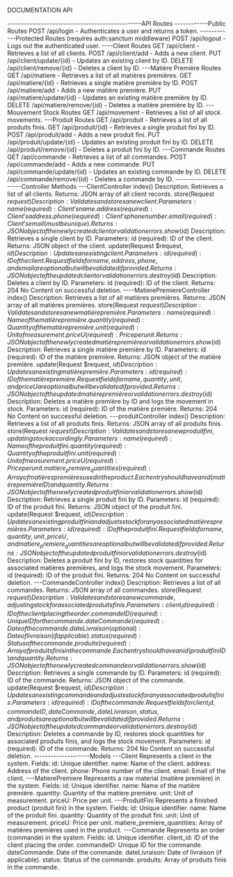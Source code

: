 DOCUMENTATION API

------------------------------------------------API Routes
------------Public Routes
POST /api/login - Authenticates a user and returns a token.
------------Protected Routes (requires auth:sanctum middleware)
POST /api/logout - Logs out the authenticated user.
----Client Routes
GET /api/client - Retrieves a list of all clients.
POST /api/client/add - Adds a new client.
PUT /api/client/update/{id} - Updates an existing client by ID.
DELETE /api/client/remove/{id} - Deletes a client by ID.
---Matière Première Routes
GET /api/matiere - Retrieves a list of all matières premières.
GET /api/matiere/{id} - Retrieves a single matière première by ID.
POST /api/matiere/add - Adds a new matière première.
PUT /api/matiere/update/{id} - Updates an existing matière première by ID.
DELETE /api/matiere/remove/{id} - Deletes a matière première by ID.
---Mouvement Stock Routes
GET /api/movement - Retrieves a list of all stock movements.
---Produit Routes
GET /api/produit - Retrieves a list of all produits finis.
GET /api/produit/{id} - Retrieves a single produit fini by ID.
POST /api/produit/add - Adds a new produit fini.
PUT /api/produit/update/{id} - Updates an existing produit fini by ID.
DELETE /api/produit/remove/{id} - Deletes a produit fini by ID.
---Commande Routes
GET /api/commande - Retrieves a list of all commandes.
POST /api/commande/add - Adds a new commande.
PUT /api/commande/update/{id} - Updates an existing commande by ID.
DELETE /api/commande/remove/{id} - Deletes a commande by ID.
-----------------------Controller Methods
---ClientController
index()
Description: Retrieves a list of all clients.
Returns: JSON array of all client records.
store(Request $request)
Description: Validates and stores a new client.
Parameters:
name (required): Client's name.
address (required): Client's address.
phone (required): Client's phone number.
email (required): Client's email (must be unique).
Returns: JSON object of the newly created client or validation errors.
show($id)
Description: Retrieves a single client by ID.
Parameters:
id (required): ID of the client.
Returns: JSON object of the client.
update(Request $request, $id)
Description: Updates an existing client.
Parameters:
id (required): ID of the client.
Request fields for name, address, phone, and email are optional but will be validated if provided.
Returns: JSON object of the updated client or validation errors.
destroy($id)
Description: Deletes a client by ID.
Parameters:
id (required): ID of the client.
Returns: 204 No Content on successful deletion.
----MatierePremiereController
index()
Description: Retrieves a list of all matières premières.
Returns: JSON array of all matières premières.
store(Request $request)
Description: Validates and stores a new matière première.
Parameters:
name (required): Name of the matière première.
quantity (required): Quantity of the matière première.
unit (required): Unit of measurement.
priceU (required): Price per unit.
Returns: JSON object of the newly created matière première or validation errors.
show($id)
Description: Retrieves a single matière première by ID.
Parameters:
id (required): ID of the matière première.
Returns: JSON object of the matière première.
update(Request $request, $id)
Description: Updates an existing matière première.
Parameters:
id (required): ID of the matière première.
Request fields for name, quantity, unit, and priceU are optional but will be validated if provided.
Returns: JSON object of the updated matière première or validation errors.
destroy($id)
Description: Deletes a matière première by ID and logs the movement in stock.
Parameters:
id (required): ID of the matière première.
Returns: 204 No Content on successful deletion.
---produitController
index()
Description: Retrieves a list of all produits finis.
Returns: JSON array of all produits finis.
store(Request $request)
Description: Validates and stores a new produit fini, updating stock accordingly.
Parameters:
name (required): Name of the produit fini.
quantity (required): Quantity of the produit fini.
unit (required): Unit of measurement.
priceU (required): Price per unit.
matiere_premiere_quantities (required): Array of matières premières used in the product.
Each entry should have an id (matière première ID) and quantity.
Returns: JSON object of the newly created produit fini or validation errors.
show($id)
Description: Retrieves a single produit fini by ID.
Parameters:
id (required): ID of the produit fini.
Returns: JSON object of the produit fini.
update(Request $request, $id)
Description: Updates an existing produit fini and adjusts stock for any associated matières premières.
Parameters:
id (required): ID of the produit fini.
Request fields for name, quantity, unit, priceU, and matiere_premiere_quantities are optional but will be validated if provided.
Returns: JSON object of the updated produit fini or validation errors.
destroy($id)
Description: Deletes a produit fini by ID, restores stock quantities for associated matières premières, and logs the stock movement.
Parameters:
id (required): ID of the produit fini.
Returns: 204 No Content on successful deletion.
---CommandeController
index()
Description: Retrieves a list of all commandes.
Returns: JSON array of all commandes.
store(Request $request)
Description: Validates and stores a new commande, adjusting stock for associated produits finis.
Parameters:
client_id (required): ID of the client placing the order.
commandeID (required): Unique ID for the commande.
dateCommande (required): Date of the commande.
dateLivraison (optional): Date of livraison (if applicable).
status (required): Status of the commande.
produits (required): Array of produits finis in the commande.
Each entry should have an id (produit fini ID) and quantity.
Returns: JSON object of the newly created commande or validation errors.
show($id)
Description: Retrieves a single commande by ID.
Parameters:
id (required): ID of the commande.
Returns: JSON object of the commande.
update(Request $request, $id)
Description: Updates an existing commande and adjusts stock for any associated produits finis.
Parameters:
id (required): ID of the commande.
Request fields for client_id, commandeID, dateCommande, dateLivraison, status, and produits are optional but will be validated if provided.
Returns: JSON object of the updated commande or validation errors.
destroy($id)
Description: Deletes a commande by ID, restores stock quantities for associated produits finis, and logs the stock movement.
Parameters:
id (required): ID of the commande.
Returns: 204 No Content on successful deletion.
--------------------Models
---Client
Represents a client in the system.
Fields:
id: Unique identifier.
name: Name of the client.
address: Address of the client.
phone: Phone number of the client.
email: Email of the client.
---MatierePremiere
Represents a raw material (matière première) in the system.
Fields:
id: Unique identifier.
name: Name of the matière première.
quantity: Quantity of the matière première.
unit: Unit of measurement.
priceU: Price per unit.
---ProduitFini
Represents a finished product (produit fini) in the system.
Fields:
id: Unique identifier.
name: Name of the produit fini.
quantity: Quantity of the produit fini.
unit: Unit of measurement.
priceU: Price per unit.
matiere_premiere_quantities: Array of matières premières used in the product.
---Commande
Represents an order (commande) in the system.
Fields:
id: Unique identifier.
client_id: ID of the client placing the order.
commandeID: Unique ID for the commande.
dateCommande: Date of the commande.
dateLivraison: Date of livraison (if applicable).
status: Status of the commande.
produits: Array of produits finis in the commande.
